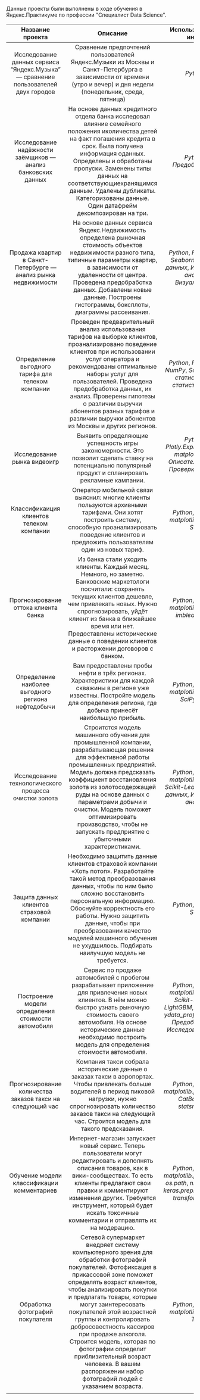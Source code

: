 Данные проекты были выполнены в ходе обучения в Яндекс.Практикуме по профессии "Специалист Data Science".

|                                  Название проекта                                 |                                                                                                                                                                                                                                                  	Описание                                                                                                                                                                                                                                                  |                                                                                             Используемые навыки и инструменты                                                                                              |
|:---------------------------------------------------------------------------------:|:-----------------------------------------------------------------------------------------------------------------------------------------------------------------------------------------------------------------------------------------------------------------------------------------------------------------------------------------------------------------------------------------------------------------------------------------------------------------------------------------------------------:|:--------------------------------------------------------------------------------------------------------------------------------------------------------------------------------------------------------------------------:|
| Исследование данных сервиса “Яндекс.Музыка” — сравнение пользователей двух городов |                                                                                                                                                                   Сравнение предпочтений пользователей Яндекс.Музыки из Москвы и<br/> Санкт-Петербурга в зависимости от времени (утро и вечер) и дня недели (понедельник, среда, пятница)                                                                                                                                                                   |                                                                                                     *Python*, *Pandas*                                                                                                     |
|            Исследование надёжности заёмщиков — анализ банковских данных           |                                                                              На основе данных кредитного отдела банка исследовал влияние семейного положения иколичества детей на факт погашения кредита в срок. Была получена информация оданных. Определены и обработаны пропуски. Заменены типы данных на соответствующиехранящимся данным. Удалены дубликаты. Категоризованы данные. Один датафрейм декомпозирован на три.                                                                              |                                                                                         *Python*, *Pandas*, *Предобработка данных*                                                                                         |
|           Продажа квартир в Санкт-Петербурге — анализ рынка недвижимости          |                                                                                                     На основе данных сервиса Яндекс.Недвижимость определена рыночная стоимость объектов недвижимости разного типа, типичные параметры квартир, в зависимости от удаленности от центра. Проведена предобработка данных. Добавлены новые данные. Построены гистограммы, боксплоты, диаграммы рассеивания.                                                                                                     |                                               *Python*, *Pandas*, *Matplotlib*, *Seaborn*, *Предобработка данных*, *Исследовательский анализ данных*, *Визуализация данных*                                                |
|                 Определение выгодного тарифа для телеком компании                 |                                                              Проведен предварительный анализ использования тарифов на выборке клиентов, проанализировано поведение клиентов при использовании услуг оператора и рекомендованы оптимальные наборы услуг для пользователей. Проведена предобработка данных, их анализ. Проверены гипотезы о различии выручки абонентов разных тарифов и различии выручки абонентов из Москвы и других регионов.                                                               |                                                      *Python*, *Pandas*, *Matplotlib*, *NumPy*, *SciPy*, *Описательная статистика*, *Проверка статистических гипотез*                                                      |
|                            Исследование рынка видеоигр                            |                                                                                                                                                                           Выявить определяющие успешность игры закономерности. Это позволит сделать ставку на потенциально популярный продукт и спланировать рекламные кампании.                                                                                                                                                                            |                                     *Python*, *Pandas*, *Plotly.Express*, *NumPy*, *SciPy*, *matplotlib.pyplot*, *Math*, *Описательная статистика*, *Проверка статистических гипотез*                                      |
|                      Классификаиция клиентов телеком компании                     |                                                                                                                                                 Оператор мобильной связи выяснил: многие клиенты пользуются архивными тарифами. Они хотят построить систему, способную проанализировать поведение клиентов и предложить пользователям один из новых тариф.                                                                                                                                                  |                                                                        *Python*, *Pandas*, *NumPy*, *matplotlib.pyplot*, *Seaborn*, *Scikit-Learn*                                                                         |
|                        Прогнозирование оттока клиента банка                       |                                                                                       Из банка стали уходить клиенты. Каждый месяц. Немного, но заметно. Банковские маркетологи посчитали: сохранять текущих клиентов дешевле, чем привлекать новых. Нужно спрогнозировать, уйдёт клиент из банка в ближайшее время или нет. Предоставлены исторические данные о поведении клиентов и расторжении договоров с банком.                                                                                       |                                                                  *Python*, *Pandas*, *NumPy*, *matplotlib.pyplot*, *Seaborn*, *imblearn*, *Scikit-Learn*                                                                   |
|                 Определение наиболее выгодного региона нефтедобычи                |                                                                                                                                                         Вам предоставлены пробы нефти в трёх регионах. Характеристики для каждой скважины в регионе уже известны. Постройте модель для определения региона, где добыча принесёт наибольшую прибыль.                                                                                                                                                         |                                                                    *Python*, *Pandas*, *NumPy*, *matplotlib.pyplot*, *Seaborn*, *SciPy*, *Scikit-Learn*                                                                    |
|               Исследование технологического процесса очистки золота               |Строитстся модель машинного обучения для промышленной компании, разрабатывающая решения для эффективной работы промышленных предприятий. Модель должна предсказать коэффициент восстановления золота из золотосодержащей руды на основе данных с параметрами добычи и очистки. Модель поможет оптимизировать производство, чтобы не запускать предприятие с убыточными характеристиками.|                                           *Python*, *Pandas*, *NumPy*, *matplotlib.pyplot*, *Seaborn*, *Scikit-Learn*, *Предобработка данных*, *Исследовательский анализ данных*                                           |
|                     Защита данных клиентов страховой компании                     |Необходимо защитить данные клиентов страховой компании «Хоть потоп». Разработайте такой метод преобразования данных, чтобы по ним было сложно восстановить персональную информацию. Обоснуйте корректность его работы. Нужно защитить данные, чтобы при преобразовании качество моделей машинного обучения не ухудшилось. Подбирать наилучшую модель не требуется.|                                                                                        *Python*, *Pandas*, *NumPy*, *Scikit-Learn*                                                                                         |
|                 Построение модели определения стоимости автомобиля                |Сервис по продаже автомобилей с пробегом  разрабатывает приложение для привлечения новых клиентов. В нём можно быстро узнать рыночную стоимость своего автомобиля. На основе исторические данные необходимо построить модель для определения стоимости автомобиля.| *Python*, *Pandas*, *NumPy*, *matplotlib.pyplot*, *Seaborn*, *Scikit-Learn*, *CatBoost*, *LightGBM*, *category_encoders*, *ydata_profiling*, *phik*, *imblearn*, *Предобработка данных*, *Исследовательский анализ данных* |
|             Прогнозирование количества заказов такси на следующий час             |Компания такси собрала исторические данные о заказах такси в аэропортах. Чтобы привлекать больше водителей в период пиковой нагрузки, нужно спрогнозировать количество заказов такси на следующий час. Строится модель для такого предсказания.|                                                    *Python*, *Pandas*, *NumPy*, *matplotlib.pyplot*,  *Scikit-Learn*, *CatBoost*, *LightGBM*, *statsmodels*, *os.path*                                                     |
|                     Обучение модели классификации комментариев                    |Интернет-магазин запускает новый сервис. Теперь пользователи могут редактировать и дополнять описания товаров, как в вики-сообществах. То есть клиенты предлагают свои правки и комментируют изменения других. Требуется инструмент, который будет искать токсичные комментарии и отправлять их на модерацию.|                         *Python*, *Pandas*, *NumPy*, *matplotlib.pyplot*,  *Scikit-Learn*, *os.path*, *nltk.corpus*, *re*, *tqdm*, *keras.preprocessing.sequence*, *transformers*, *torch*, *Bert*                         |
|                          Обработка фотографий покупателя                          | Сетевой супермаркет внедряет систему компьютерного зрения для обработки фотографий покупателей. Фотофиксация в прикассовой зоне поможет определять возраст клиентов, чтобы анализировать покупки и предлагать товары, которые могут заинтересовать покупателей этой возрастной группы и контролировать добросовестность кассиров при продаже алкоголя. Строится модель, которая по фотографии определит приблизительный возраст человека. В вашем распоряжении набор фотографий людей с указанием возраста. |                                                                         *Python*, *Pandas*, *NumPy*, *matplotlib.pyplot*, *Seaborn*, *TensorFlow*                                                                          |
|         |                                                                                                                                                                                                                                                                                                                                                                                                                                                                                                             |                                                                                                                                                                                                                            |

